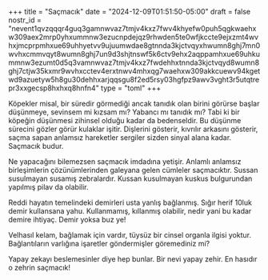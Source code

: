 +++
title = "Saçmacık"
date = "2024-12-09T01:51:50-05:00"
draft = false
nostr_id = "nevent1qvzqqqr4guq3gamnwvaz7tmjv4kxz7fwv4khyefw0puh5qgkwaehxw309aex2mrp0yhxummnw3ezucnpdejqz9rhwden5te0wfjkccte9ejxzmt4wvhxjmcprpmhxue69uhhyetvv9ujuumwdae8gtnnda3kjctvqyxhwumn8ghj7mn0wvhxcmmvqyt8wumn8ghj7un9d3shjtnswf5k6ctv9ehx2aqppamhxue69uhkummnw3ezumt0d5q3vamnwvaz7tmjv4kxz7fwdehhxtnnda3kjctvqyd8wumn8ghj7ctjw35kxmr9wvhxcctev4erxtnwv4mhxqg7waehxw309akkcuewv94kgetwd9azuetyw5h8gu30dehhxarjqqsgu8f2ed5rsy03hgfpz9awv3vght3r5utqtrepr3xxgecsp8hxhxq8hnfn4"
type = "toml"
+++

Köpekler misal, bir süredir görmediği ancak tanıdık olan birini görürse başlar düşünmeye, sevinsem mi kızsam mı? Yabancı mı tanıdık mı? Tabi ki bir köpeğin düşünmesi zihinsel olduğu kadar da bedenseldir. Bu düşünme sürecini gözler görür kulaklar işitir. Dişlerini gösterir, kıvrılır arkasını gösterir, saçma sapan anlamsız hareketler sergiler sizden sinyal alana kadar.
Saçmacık budur.

Ne yapacağını bilemezsen saçmacık imdadına yetişir. Anlamlı anlamsız birleşimlerin çözünümlerinden galeyana gelen cümleler saçmacıktır. Sussan susulmayan susamış zebralardır. Kussan kusulmayan kuskus bulgurundan yapılmış pilav da olabilir.

Reddi hayatın temelindeki demirleri usta yanlış bağlanmış. Sığır herif 10luk demir kullansana yahu. Kullanmamış, kıllanmış olabilir, nedir yani bu kadar demire ihtiyaç. Demir yoksa buz ye!

Velhasıl kelam, bağlamak için vardır, tüysüz bir cinsel organla ilgisi yoktur. Bağlantıların varlığına işaretler göndermişler göremediniz mi?

Yapay zekayı beslemesinler diye hep bunlar. Bir nevi yapay zehir. En hasıdır o zehrin saçmacık!
